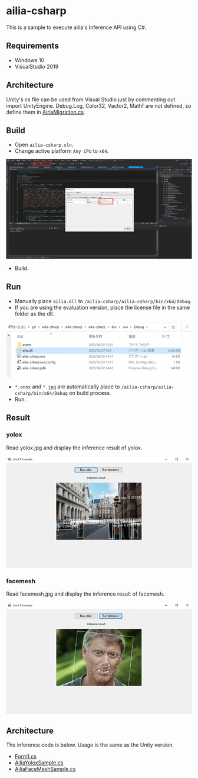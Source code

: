 # ailia-csharp

This is a sample to execute ailia's Inference API using C#.

## Requirements

- Windows 10
- VisualStudio 2019

## Architecture

Unity's cs file can be used from Visual Studio just by commenting out import UnityEngine.
Debug.Log, Color32, Vactor2, Mathf are not defined, so define them in [AiriaMigration.cs](/ailia-csharp/ailia-csharp/ailia/AiliaMigration.cs).

## Build

- Open `ailia-csharp.sln`.
- Change active platform `Any CPU` to `x64`.

![active_platform.png](tutorial/active_platform.png)

- Build.

## Run

- Manually place `ailia.dll` to `/ailia-csharp/ailia-csharp/bin/x64/Debug`.
- If you are using the evaluation version, place the license file in the same folder as the dll.

![copy_dll.png](tutorial/copy_dll.png)

- `*.onnx` and `*.jpg` are automatically place to `/ailia-csharp/ailia-csharp/bin/x64/Debug` on build process.
- Run.

## Result

### yolox

Read yolox.jpg and display the inference result of yolox.

![yolox.png](tutorial/yolox.png)

### facemesh

Read facemesh.jpg and display the inference result of facemesh.

![facemesh.png](tutorial/facemesh.png)

## Architecture

The inference code is below. Usage is the same as the Unity version.

- [Form1.cs](/ailia-csharp/ailia-csharp/Form1.cs)
- [AiliaYoloxSample.cs](/ailia-csharp/ailia-csharp/yolox/AiliaYoloxSample.cs)
- [AiliaFaceMeshSample.cs](/ailia-csharp/ailia-csharp/facemesh/AiliaFaceMeshSample.cs)
